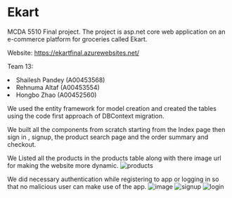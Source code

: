 # Ekart
MCDA 5510 Final project. The project is asp.net core web application on an e-commerce platform for groceries called Ekart.

Website: https://ekartfinal.azurewebsites.net/

Team 13:
<li>Shailesh Pandey (A00453568)
<li>Rehnuma Altaf (A00453554)
<li>Hongbo Zhao (A00452560)

<p>We used the entity framework for model creation and created the tables using the code first approach of DBContext migration.</p>
We built all the components from scratch starting from the Index page then sign in , signup, 
the product search page and the order summary and checkout.

We Listed all the products in the products table along with there image url for making the website more dynamic.
![products](https://user-images.githubusercontent.com/90723999/146483458-ce5d6bbb-b001-46c2-aed5-54785359ecf1.png)

We did necessary authentication while registering to app or logging in so that no malicious user can make use of the app.
![image](https://user-images.githubusercontent.com/90723999/146482699-d543c4f5-7959-4484-9072-87dce335d174.png)
![signup](https://user-images.githubusercontent.com/90723999/146483440-2f86b724-5f50-4300-accf-89124391714e.png)
![login](https://user-images.githubusercontent.com/90723999/146483453-5a600726-e604-44af-b136-1c88a3fffb3c.png)


